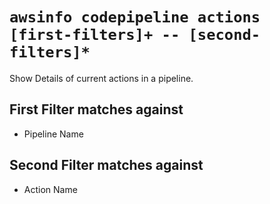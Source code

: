 # `awsinfo codepipeline actions [first-filters]+ -- [second-filters]*`

Show Details of current actions in a pipeline.

## First Filter matches against

* Pipeline Name

## Second Filter matches against

* Action Name

